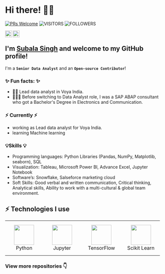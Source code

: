# Hi there! 🙋‍♀️

[![PRs Welcome](https://img.shields.io/badge/PRs-welcome-971901.svg?style=flat&logo=github)](https://github.com/subalasingh)
<img alt="VISITORS" src="https://komarev.com/ghpvc/?username=subalasingh&style=flat&labelColor=red&logo=github&label=PROFILE+VIEWS&color=ff69b4"/>
<img alt="FOLLOWERS" src="https://img.shields.io/github/followers/subalasingh?color=blue&logo=githubb&label=FOLLOWERS"/>

<a href="https://www.linkedin.com/in/subala-singh-65383b104/">
  <img align="left" alt="Subala's Linkedin" width="22px" src="https://cdn.jsdelivr.net/npm/simple-icons@v3/icons/linkedin.svg" />
</a>
<a href="https://github.com/subalasingh">
  <img align="left" alt="Subala's Github" width="22px" src="https://cdn.jsdelivr.net/npm/simple-icons@v3/icons/github.svg" />
</a>
<br />

## I'm [**Subala Singh**](https://www.linkedin.com/in/subala-singh-65383b104/) and welcome to my GitHub profile!

I'm a **`Senior Data Analyst`** and an **`Open-source Contributor`**!

### ✨ Fun facts: ✨
- 👩‍💼 Lead data analyst in Voya India.
- 👩🏻‍💻 Before switching to Data Analyst role, I was a SAP ABAP consultant who got a Bachelor's Degree in Electronics and Communication.

### ⚡️ Currently ⚡️
- working as Lead data analyst for Voya India.
- learning Machine learning

### 💡Skills 💡
- Programming languages: Python Libraries (Pandas, NumPy, Matplotlib, seaborn), SQL
- Visualization: Tableau, Microsoft Power BI, Advance Excel, Jupyter Notebook
- Software’s: Snowflake, Salseforce marketing cloud 
- Soft Skills: Good verbal and written communication, Critical thinking, Analytical skills, Ability to work with a multi-cultural & global team environment. 

 ## ⚡ Technologies I use 

<div align="center">
<table align="center">
    <tr>
        <td align="center" width="140" height="112.43">
            <img src="./assets/icons/python.jpeg" width="65px"/>
            <br /> Python
        </td>
        <td align="center" width="140" height="112.43">
            <img src="./assets/icons/jupyter.png" width="65px"/>
            <br /> Jupyter
        </td>
        <td align="center" width="140" height="112.43">
            <img src="./assets/icons/tensorflow.png" width="65px"/>
            <br /> TensorFlow
        </td>
        <td align="center" width="140" height="112.43">
            <img src="./assets/icons/scikitlearn.png" width="65px"/>
            <br /> Scikit Learn
        </td>
    </tr>
</table>
</div>

### View more repositories 👇
